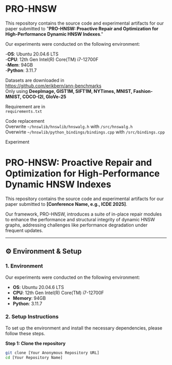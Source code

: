 # PRO-HNSW
This repository contains the source code and experimental artifacts for our paper submitted to "**PRO-HNSW: Proactive Repair and Optimization for High-Performance Dynamic HNSW Indexes**."


Our experiments were conducted on the following environment:

  -**OS**: Ubuntu 20.04.6 LTS \
  -**CPU**: 12th Gen Intel(R) Core(TM) i7-12700F \
  -**Mem**: 94GB \
  -**Python**: 3.11.7 

Datasets are downloaded in \
https://github.com/erikbern/ann-benchmarks \
Only using **DeepImage, GIST1M, SIFT1M, NYTimes, MNIST, Fashion-MNIST, COCO-I2I, GloVe-25**

Requirement are in \
```requirements.txt```

Code replacement \
Overwrite ```~/hnswlib/hnswlib/hnswalg.h``` with ```/src/hnswalg.h``` \
Overwirte ```~/hnswlib/python_bindings/bindings.cpp``` with ```/src/bindings.cpp``` 

Experiment


# PRO-HNSW: Proactive Repair and Optimization for High-Performance Dynamic HNSW Indexes

This repository contains the source code and experimental artifacts for our paper submitted to **[Conference Name, e.g., ICDE 2025]**.

Our framework, PRO-HNSW, introduces a suite of in-place repair modules to enhance the performance and structural integrity of dynamic HNSW graphs, addressing challenges like performance degradation under frequent updates.

---

## ⚙️ Environment & Setup

### 1. Environment
Our experiments were conducted on the following environment:
- **OS**: Ubuntu 20.04.6 LTS
- **CPU**: 12th Gen Intel(R) Core(TM) i7-12700F
- **Memory**: 94GB
- **Python**: 3.11.7

### 2. Setup Instructions
To set up the environment and install the necessary dependencies, please follow these steps.

**Step 1: Clone the repository**
```bash
git clone [Your Anonymous Repository URL]
cd [Your Repository Name]
